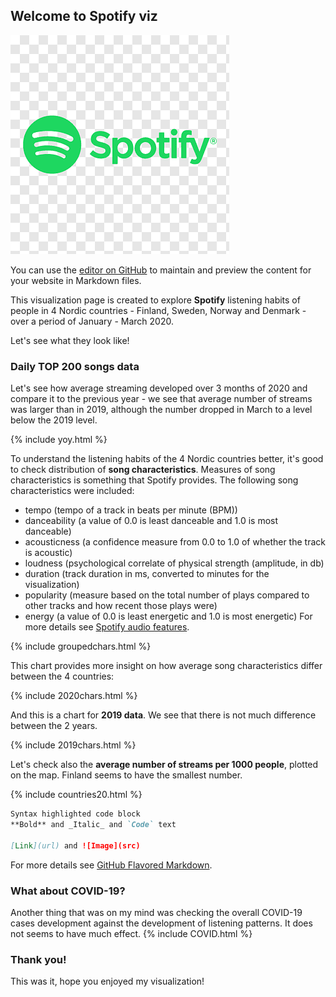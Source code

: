 ## Welcome to Spotify viz

![useful image](https://github.com/elguel/elguelvizspotify.github.io/blob/master/assets/css/spotify-logo.png)

You can use the [editor on GitHub](https://github.com/elguel/elguelvizspotify.github.io/edit/master/index.md) to maintain and preview the content for your website in Markdown files.

This visualization page is created to explore **Spotify** listening habits of people in 4 Nordic countries - Finland, Sweden, Norway and Denmark - over a period of January - March 2020.

Let's see what they look like!

### Daily TOP 200 songs data 

Let's see how average streaming developed over 3 months of 2020 and compare it to the previous year - we see that average number of streams was larger than in 2019, although the number dropped in March to a level below the 2019 level.

{% include yoy.html %}

To understand the listening habits of the 4 Nordic countries better, it's good to check distribution of **song characteristics**. Measures of song characteristics is something that Spotify provides.
The following song characteristics were included:
- tempo (tempo of a track in beats per minute (BPM))
- danceability (a value of 0.0 is least danceable and 1.0 is most danceable)
- acousticness (a confidence measure from 0.0 to 1.0 of whether the track is acoustic)
- loudness (psychological correlate of physical strength (amplitude, in db)
- duration (track duration in ms, converted to minutes for the visualization)
- popularity (measure based on the total number of plays compared to other tracks and how recent those plays were)
- energy (a value of 0.0 is least energetic and 1.0 is most energetic)
For more details see [Spotify audio features](https://developer.spotify.com/documentation/web-api/reference/tracks/get-audio-features/).

{% include groupedchars.html %}

This chart provides more insight on how average song characteristics differ between the 4 countries:

{% include 2020chars.html %}

And this is a chart for **2019 data**. We see that there is not much difference between the 2 years.

{% include 2019chars.html %}

Let's check also the **average number of streams per 1000 people**, plotted on the map. Finland seems to have the smallest number.

{% include countries20.html %}

```markdown
Syntax highlighted code block
**Bold** and _Italic_ and `Code` text

[Link](url) and ![Image](src)
```

For more details see [GitHub Flavored Markdown](https://guides.github.com/features/mastering-markdown/).

### What about COVID-19?

Another thing that was on my mind was checking the overall COVID-19 cases development against the development of listening patterns. It does not seems to have much effect.
{% include COVID.html %}


### Thank you!

This was it, hope you enjoyed my visualization! 
